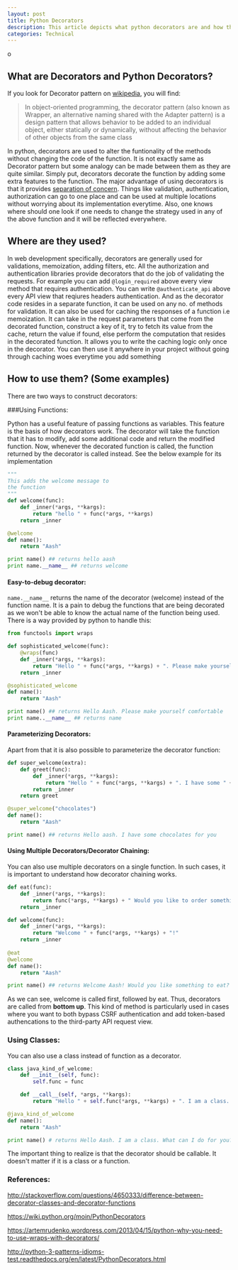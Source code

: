 ```yaml
---
layout: post
title: Python Decorators
description: This article depicts what python decorators are and how they can be used in the context of Django
categories: Technical
---
```

o
## What are Decorators and Python Decorators?

If you look for Decorator pattern on [wikipedia](https://en.wikipedia.org/wiki/Decorator_pattern), you will find:

>In object-oriented programming, the decorator pattern (also known as Wrapper, an alternative naming shared with the Adapter pattern) is a design pattern that allows behavior to be added to an individual object, either statically or dynamically, without affecting the behavior of other objects from the same class

In python, decorators are used to alter the funtionality of the methods without changing the code of the function. It is not exactly same as Decorator pattern but some analogy can be made between them as they are quite similar. Simply put, decorators decorate the function by adding some extra features to the function. The major advantage of using decorators is that it provides [separation of concern](https://en.wikipedia.org/wiki/Separation_of_concerns). Things like validation, authentication, authorization can go to one place and can be used at multiple locations without worrying about its implementation everytime. Also, one knows where should one look if one needs to change the strategy used in any of the above function and it will be reflected everywhere. 


## Where are they used?

In web development specifically, decorators are generally used for validations, memoization, adding filters, etc. All the authorization and authentication libraries provide decorators that do the job of validating the requests. For example you can add `@login_required` above every view method that requires authentication. You can write `@authenticate_api` above every API view that reqiures headers authentication. And as the decorator code resides in a separate function, it can be used on any no. of methods for validation. 
It can also be used for caching the responses of a function i.e memoization. It can take in the request parameters that come from the decorated function, construct a key of it, try to fetch its value from the cache, return the value if found, else perform the computation that resides in the decorated function. It allows you to write the caching logic only once in the decorator. You can then use it anywhere in your project without going through caching woes everytime you add something


## How to use them? (Some examples) 

There are two ways to construct decorators:

###Using Functions:

Python has a useful feature of passing functions as variables. This feature is the basis of how decorators work. The decorator will take the function that it has to modify, add some additional code and return the modified function. Now, whenever the decorated function is called, the function returned by the decorator is called instead. See the below example for its implementation 

```python
"""
This adds the welcome message to
the function
"""
def welcome(func):
    def _inner(*args, **kargs):
        return "hello " + func(*args, **kargs)
    return _inner

@welcome
def name():
    return "Aash"

print name() ## returns hello aash
print name.__name__ ## returns welcome
```
#### Easy-to-debug decorator:

`name.__name__` returns the name of the decorator (welcome) instead of the function name. It is a pain to debug the functions that are being decorated as we won't be able to know the actual name of the function being used. There is a way provided by python to handle this:

```python
from functools import wraps

def sophisticated_welcome(func):
    @wraps(func)
    def _inner(*args, **kargs):
        return "Hello " + func(*args, **kargs) + ". Please make yourself comfortable."
    return _inner

@sophisticated_welcome
def name():
    return "Aash"

print name() ## returns Hello Aash. Please make yourself comfortable
print name..__name__ ## returns name
```

#### Parameterizing Decorators:

Apart from that it is also possible to parameterize the decorator function:

```python
def super_welcome(extra):
    def greet(func):
        def _inner(*args, **kargs):
            return "Hello " + func(*args, **kargs) + ". I have some " + extra + " for you!"
        return _inner
    return greet

@super_welcome("chocolates")
def name():
    return "Aash"

print name() ## returns Hello aash. I have some chocolates for you
```

#### Using Multiple Decorators/Decorator Chaining:

You can also use multiple decorators on a single function. In such cases, it is important to understand how decorator chaining works.

```python
def eat(func):
    def _inner(*args, **kargs):
        return func(*args, **kargs) + " Would you like to order something to eat?"
    return _inner

def welcome(func):
    def _inner(*args, **kargs):
        return "Welcome " + func(*args, **kargs) + "!"
    return _inner
 
@eat
@welcome
def name():
    return "Aash"

print name() ## returns Welcome Aash! Would you like something to eat?

```

As we can see, welcome is called first, followed by eat. Thus, decorators are called from **bottom up**. This kind of method is particularly used in cases where you want to both bypass CSRF authentication and add token-based authencations to the third-party API request view.

### Using Classes:

You can also use a class instead of function as a decorator.

```python
class java_kind_of_welcome:
    def __init__(self, func):
        self.func = func

    def __call__(self, *args, **kargs):
        return "Hello " + self.func(*args, **kargs) + ". I am a class. What can I do for you?"

@java_kind_of_welcome
def name():
    return "Aash" 

print name() # returns Hello Aash. I am a class. What can I do for you?

```

The important thing to realize is that the decorator should be callable. It doesn't matter if it is a class or a function. 


### References:

http://stackoverflow.com/questions/4650333/difference-between-decorator-classes-and-decorator-functions

https://wiki.python.org/moin/PythonDecorators

https://artemrudenko.wordpress.com/2013/04/15/python-why-you-need-to-use-wraps-with-decorators/

http://python-3-patterns-idioms-test.readthedocs.org/en/latest/PythonDecorators.html

